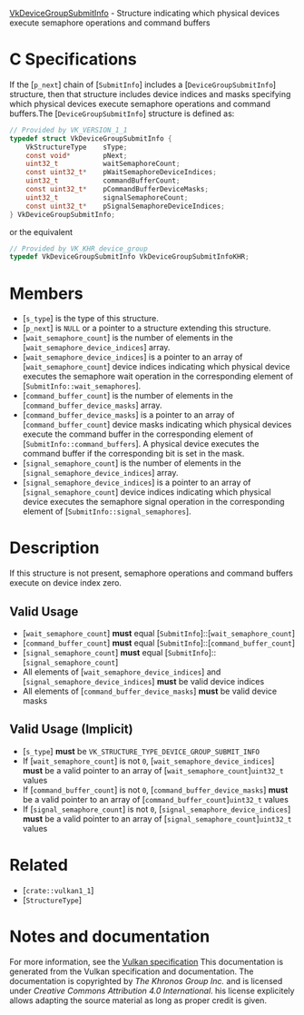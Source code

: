 [VkDeviceGroupSubmitInfo](https://www.khronos.org/registry/vulkan/specs/1.3-extensions/man/html/VkDeviceGroupSubmitInfo.html) - Structure indicating which physical devices execute semaphore operations and command buffers

# C Specifications
If the [`p_next`] chain of [`SubmitInfo`] includes a
[`DeviceGroupSubmitInfo`] structure, then that structure includes device
indices and masks specifying which physical devices execute semaphore
operations and command buffers.The [`DeviceGroupSubmitInfo`] structure is defined as:
```c
// Provided by VK_VERSION_1_1
typedef struct VkDeviceGroupSubmitInfo {
    VkStructureType    sType;
    const void*        pNext;
    uint32_t           waitSemaphoreCount;
    const uint32_t*    pWaitSemaphoreDeviceIndices;
    uint32_t           commandBufferCount;
    const uint32_t*    pCommandBufferDeviceMasks;
    uint32_t           signalSemaphoreCount;
    const uint32_t*    pSignalSemaphoreDeviceIndices;
} VkDeviceGroupSubmitInfo;
```
or the equivalent
```c
// Provided by VK_KHR_device_group
typedef VkDeviceGroupSubmitInfo VkDeviceGroupSubmitInfoKHR;
```

# Members
- [`s_type`] is the type of this structure.
- [`p_next`] is `NULL` or a pointer to a structure extending this structure.
- [`wait_semaphore_count`] is the number of elements in the [`wait_semaphore_device_indices`] array.
- [`wait_semaphore_device_indices`] is a pointer to an array of [`wait_semaphore_count`] device indices indicating which physical device executes the semaphore wait operation in the corresponding element of [`SubmitInfo::wait_semaphores`].
- [`command_buffer_count`] is the number of elements in the [`command_buffer_device_masks`] array.
- [`command_buffer_device_masks`] is a pointer to an array of [`command_buffer_count`] device masks indicating which physical devices execute the command buffer in the corresponding element of [`SubmitInfo::command_buffers`]. A physical device executes the command buffer if the corresponding bit is set in the mask.
- [`signal_semaphore_count`] is the number of elements in the [`signal_semaphore_device_indices`] array.
- [`signal_semaphore_device_indices`] is a pointer to an array of [`signal_semaphore_count`] device indices indicating which physical device executes the semaphore signal operation in the corresponding element of [`SubmitInfo::signal_semaphores`].

# Description
If this structure is not present, semaphore operations and command buffers
execute on device index zero.
## Valid Usage
-  [`wait_semaphore_count`] **must**  equal [`SubmitInfo`]::[`wait_semaphore_count`]
-  [`command_buffer_count`] **must**  equal [`SubmitInfo`]::[`command_buffer_count`]
-  [`signal_semaphore_count`] **must**  equal [`SubmitInfo`]::[`signal_semaphore_count`]
-    All elements of [`wait_semaphore_device_indices`] and [`signal_semaphore_device_indices`] **must**  be valid device indices
-    All elements of [`command_buffer_device_masks`] **must**  be valid device masks

## Valid Usage (Implicit)
-  [`s_type`] **must**  be `VK_STRUCTURE_TYPE_DEVICE_GROUP_SUBMIT_INFO`
-    If [`wait_semaphore_count`] is not `0`, [`wait_semaphore_device_indices`] **must**  be a valid pointer to an array of [`wait_semaphore_count`]`uint32_t` values
-    If [`command_buffer_count`] is not `0`, [`command_buffer_device_masks`] **must**  be a valid pointer to an array of [`command_buffer_count`]`uint32_t` values
-    If [`signal_semaphore_count`] is not `0`, [`signal_semaphore_device_indices`] **must**  be a valid pointer to an array of [`signal_semaphore_count`]`uint32_t` values

# Related
- [`crate::vulkan1_1`]
- [`StructureType`]

# Notes and documentation
For more information, see the [Vulkan specification](https://www.khronos.org/registry/vulkan/specs/1.3-extensions/html/vkspec.html)
This documentation is generated from the Vulkan specification and documentation.
The documentation is copyrighted by *The Khronos Group Inc.* and is licensed under *Creative Commons Attribution 4.0 International*.
his license explicitely allows adapting the source material as long as proper credit is given.
        